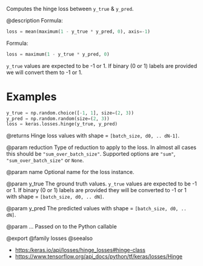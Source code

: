 Computes the hinge loss between `y_true` & `y_pred`.

@description
Formula:

```python
loss = mean(maximum(1 - y_true * y_pred, 0), axis=-1)
```

Formula:

```python
loss = maximum(1 - y_true * y_pred, 0)
```

`y_true` values are expected to be -1 or 1. If binary (0 or 1) labels are
provided we will convert them to -1 or 1.

# Examples
```python
y_true = np.random.choice([-1, 1], size=(2, 3))
y_pred = np.random.random(size=(2, 3))
loss = keras.losses.hinge(y_true, y_pred)
```

@returns
Hinge loss values with shape = `[batch_size, d0, .. dN-1]`.

@param reduction
Type of reduction to apply to the loss. In almost all cases
this should be `"sum_over_batch_size"`.
Supported options are `"sum"`, `"sum_over_batch_size"` or `None`.

@param name
Optional name for the loss instance.

@param y_true
The ground truth values. `y_true` values are expected to be -1
or 1. If binary (0 or 1) labels are provided they will be converted
to -1 or 1 with shape = `[batch_size, d0, .. dN]`.

@param y_pred
The predicted values with shape = `[batch_size, d0, .. dN]`.

@param ...
Passed on to the Python callable

@export
@family losses
@seealso
+ <https:/keras.io/api/losses/hinge_losses#hinge-class>
+ <https://www.tensorflow.org/api_docs/python/tf/keras/losses/Hinge>
